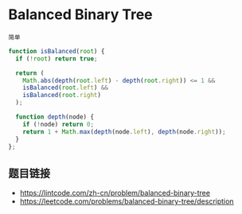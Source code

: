 # Balanced Binary Tree
`简单`

```javascript
function isBalanced(root) {
  if (!root) return true;

  return (
    Math.abs(depth(root.left) - depth(root.right)) <= 1 &&
    isBalanced(root.left) &&
    isBalanced(root.right)
  );

  function depth(node) {
    if (!node) return 0;
    return 1 + Math.max(depth(node.left), depth(node.right));
  }
};
```

## 题目链接
* https://lintcode.com/zh-cn/problem/balanced-binary-tree
* https://leetcode.com/problems/balanced-binary-tree/description
